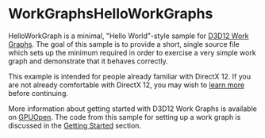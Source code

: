 # WorkGraphsHelloWorkGraphs

HelloWorkGraph is a minimal, "Hello World"-style sample for [D3D12 Work Graphs](https://devblogs.microsoft.com/directx/d3d12-work-graphs-preview/). The goal of this sample is to provide a short, single source file which sets up the minimum required in order to exercise a very simple work graph and demonstrate that it behaves correctly.

This example is intended for people already familiar with DirectX 12. If you are not already comfortable with DirectX 12, you may wish to [learn more](https://devblogs.microsoft.com/directx/directx-12-ultimate-getting-started-guide/) before continuing.

More information about getting started with D3D12 Work Graphs is available on [GPUOpen](https://gpuopen.com/learn/gpu-work-graphs/gpu-work-graphs-intro/). The code from this sample for setting up a work graph is discussed in the [Getting Started](https://gpuopen.com/learn/gpu-work-graphs/gpu-work-graphs-part1/) section.
